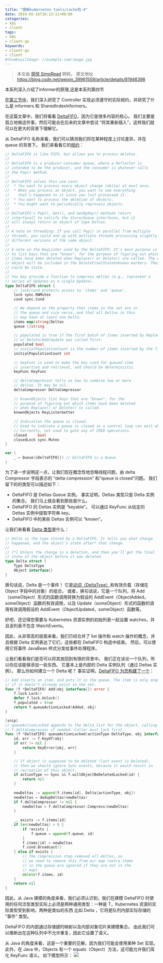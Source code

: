 ```yaml
---
title: "理解kubernetes tools/cache包-4"
date: 2019-05-16T16:13:11+08:00
categories:
- k8s
- client
tags:
- k8s
- client-go
keywords:
- client-go
- client
#thumbnailImage: //example.com/image.jpg
---
```

> 本文由 [简悦 SimpRead](http://ksria.com/simpread/) 转码， 原文地址 https://blog.csdn.net/weixin_39961559/article/details/81946398

本系列深入介绍了informer的原理,这是本系列第四节
<!--more-->


[在第三节中](/2019/05/%E7%90%86%E8%A7%A3kubernetes-tools/cache%E5%8C%85-3/)，我们深入研究了 Controller 实现必须遵守的实际规约，并研究了什么是 informers 和 SharedIndexInformers。

在这篇文章中，我们将看看 [DeltaFIFO](https://github.com/kubernetes/kubernetes/blob/v1.9.0/staging/src/k8s.io/client-go/tools/cache/delta_fifo.go)，因为它是很多内容的核心。 我们主要是孤立地做这件事，然后可能会在后来的文章中尝试 “将其重新插入”，这样我们就可以在更大的背景下理解它。

从 DeltaFIFO 名称来看，我们可以猜测我们将在某种程度上讨论差异，并在 queue 的背景下。 我们来看看它的[规约](https://github.com/kubernetes/kubernetes/blob/v1.9.0/staging/src/k8s.io/client-go/tools/cache/delta_fifo.go#L63-L127)：
```go
// DeltaFIFO is like FIFO, but allows you to process deletes.
//
// DeltaFIFO is a producer-consumer queue, where a Reflector is
// intended to be the producer, and the consumer is whatever calls
// the Pop() method.
//
// DeltaFIFO solves this use case:
//  * You want to process every object change (delta) at most once.
//  * When you process an object, you want to see everything
//    that's happened to it since you last processed it.
//  * You want to process the deletion of objects.
//  * You might want to periodically reprocess objects.
//
// DeltaFIFO's Pop(), Get(), and GetByKey() methods return
// interface{} to satisfy the Store/Queue interfaces, but it
// will always return an object of type Deltas.
//
// A note on threading: If you call Pop() in parallel from multiple
// threads, you could end up with multiple threads processing slightly
// different versions of the same object.
//
// A note on the KeyLister used by the DeltaFIFO: It's main purpose is
// to list keys that are "known", for the purpose of figuring out which
// items have been deleted when Replace() or Delete() are called. The deleted
// object will be included in the DeleteFinalStateUnknown markers. These objects
// could be stale.
//
// You may provide a function to compress deltas (e.g., represent a
// series of Updates as a single Update).
type DeltaFIFO struct {
    // lock/cond protects access to 'items' and 'queue'.
    lock sync.RWMutex
    cond sync.Cond

    // We depend on the property that items in the set are in
    // the queue and vice versa, and that all Deltas in this
    // map have at least one Delta.
    items map[string]Deltas
    queue []string
    
    // populated is true if the first batch of items inserted by Replace() has been populated
    // or Delete/Add/Update was called first.
    populated bool
    // initialPopulationCount is the number of items inserted by the first call of Replace()
    initialPopulationCount int
    
    // keyFunc is used to make the key used for queued item
    // insertion and retrieval, and should be deterministic.
    keyFunc KeyFunc
    
    // deltaCompressor tells us how to combine two or more
    // deltas. It may be nil.
    deltaCompressor DeltaCompressor
    
    // knownObjects list keys that are "known", for the
    // purpose of figuring out which items have been deleted
    // when Replace() or Delete() is called.
    knownObjects KeyListerGetter
    
    // Indication the queue is closed.
    // Used to indicate a queue is closed so a control loop can exit when a queue is empty.
    // Currently, not used to gate any of CRED operations.
    closed     bool
    closedLock sync.Mutex
}

var (
    _ = Queue(&DeltaFIFO{}) // DeltaFIFO is a Queue
)
```

为了进一步说明这一点，让我们现在概念性地忽略线程问题，由 delta Compressor 字段表示的 “delta compression” 和“queue is closed”问题。
我们留下的的类型可以描述如下：

*   DeltaFIFO 是 Deltas Queue 实例。 事实证明，Deltas 类型只是 Delta 实例的集合。 我们马上就会看到那些是什么。
*   DeltaFIFO 的 Deltas 实例是 “keyable”。 可以通过 KeyFunc 从给定的 Deltas 实例中提取字符串 key。
*   DeltaFIFO 中的某些 Deltas 实例可以 “known”。

让我们来看看 [Delta 类型](https://github.com/kubernetes/kubernetes/blob/v1.9.0/staging/src/k8s.io/client-go/tools/cache/delta_fifo.go#L637-L645)是什么：
```go
// Delta is the type stored by a DeltaFIFO. It tells you what change
// happened, and the object's state after* that change.
//
// [*] Unless the change is a deletion, and then you'll get the final
// state of the object before it was deleted.
type Delta struct {
    Type DeltaType
    Object interface{}
}
``` 

换句话说，Delta 是一个事件！ 它是[动词（DeltaType）](https://github.com/kubernetes/kubernetes/blob/v1.9.0/staging/src/k8s.io/client-go/tools/cache/delta_fifo.go#L623-L635)和有效负载（存储在 Object 字段中的对象）的组合。
或者，换句话说，它是一个队列，将 Add（someObject）形式的函数调用转换为假设的 AddEvent（ObjectAdded，someObject）函数的有效调用，以及 Update（someObject）形式的函数的调用有效调用假设的 AddEvent（ObjectUpdated，someObject）函数等。

好吧，还记得您需要与 Kubernetes 资源实例的初始列表一起设置 watches，并且该列表不包含 WatchEvents。 

因此，从非常高的层面来看，我们已经合并了 list 操作和 watch 操作的概念，并且根据 Delta 实例表达了它们，这些都在 DeltaFIFO 构造中结束。 然后，可以使用它将事件 JavaBean 样式分发给事件处理程序。

让我们看看我们是否可以将其放回到有限的背景中。 我们正在谈论一个队列，所以你应该能够添加一些东西。 它基本上是内部的 Delta 实例队列（通过 Deltas 实例）。 那么你如何建立一个 Delta 呢？
事实证明，[DeltaFIFO 为您构建了一个](https://github.com/kubernetes/kubernetes/blob/v1.9.0/staging/src/k8s.io/client-go/tools/cache/delta_fifo.go#L172-L179)：
```go
// Add inserts an item, and puts it in the queue. The item is only enqueued
// if it doesn't already exist in the set.
func (f *DeltaFIFO) Add(obj interface{}) error {
    f.lock.Lock()
    defer f.lock.Unlock()
    f.populated = true
    return f.queueActionLocked(Added, obj)
}

[snip]
// queueActionLocked appends to the delta list for the object, calling
// f.deltaCompressor if needed. Caller must lock first.
func (f *DeltaFIFO) queueActionLocked(actionType DeltaType, obj interface{}) error {
    id, err := f.KeyOf(obj)
    if err != nil {
        return KeyError{obj, err}
    }

    // If object is supposed to be deleted (last event is Deleted),
    // then we should ignore Sync events, because it would result in
    // recreation of this object.
    if actionType == Sync && f.willObjectBeDeletedLocked(id) {
        return nil
    }
    
    newDeltas := append(f.items[id], Delta{actionType, obj})
    newDeltas = dedupDeltas(newDeltas)
    if f.deltaCompressor != nil {
        newDeltas = f.deltaCompressor.Compress(newDeltas)
    }
    
    _, exists := f.items[id]
    if len(newDeltas) > 0 {
        if !exists {
            f.queue = append(f.queue, id)
        }
        f.items[id] = newDeltas
        f.cond.Broadcast()
    } else if exists {
        // The compression step removed all deltas, so
        // we need to remove this from our map (extra items
        // in the queue are ignored if they are not in the
        // map).
        delete(f.items, id)
    }
    return nil
}
```

因此，从 Java 建模的角度来看，我们必须认识到，我们在建模 DeltaFIFO 时使用的任何泛型类型实际上必须是两种通用类型：一种是 T，Kubernetes 资源的实际类型受到影响，两种是类似的东西 比如 Delta ，它将是队列内部实际存储的 “事件” 类型。

DeltaFIFO 的内部通过存储键的映射以及内部对象切片来建模集合。 由此我们可以推断出在这种队列中不允许重复，因此它设置了语义。

从 Java 的角度来看，这是一个重要的见解，因为我们可能会使用某种 Set 实现。 此外，在 Java 中，Objects 有一个 equals（Object）方法，这可能允许我们简化 KeyFunc 语义。
如下模型所示：
![](https://img-blog.csdn.net/20180822162535731?watermark/2/text/aHR0cHM6Ly9ibG9nLmNzZG4ubmV0L3dlaXhpbl8zOTk2MTU1OQ==/font/5a6L5L2T/fontsize/400/fill/I0JBQkFCMA==/dissolve/70)